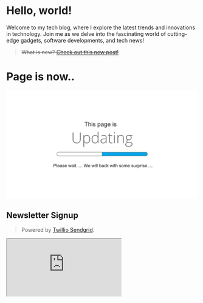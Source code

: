 # Hello, world!

Welcome to my tech blog, where I explore the latest trends and innovations in technology. Join me as we delve into the fascinating world of cutting-edge gadgets, software developments, and tech news!

> ~~What is new? [Check out this new post!](#)~~

# Page is now..
![Updating :)](assets/images/updating_now.jpg)

## Newsletter Signup
> Powered by [Twillio Sendgrid](https://sendgrid.com/).
<iframe src="https://cdn.forms-content-1.sg-form.com/85f53883-8a63-11ee-95f5-0ae27c0df343" />